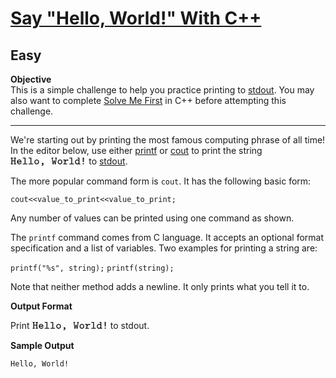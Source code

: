 # [Say "Hello, World!" With C++](https://www.hackerrank.com/challenges/cpp-hello-world/problem?isFullScreen=true)
## Easy
<div class="challenge-body-html"><div class="challenge_problem_statement"><div class="msB challenge_problem_statement_body"><div class="hackdown-content"><svg style="display: none;"><defs id="MathJax_SVG_glyphs"></defs></svg><p><strong>Objective</strong> <br>
This is a simple challenge to help you practice printing to <a href="https://en.wikipedia.org/wiki/Standard_streams#Standard_output_.28stdout.29">stdout</a>. You may also want to complete <a href="https://www.hackerrank.com/challenges/solve-me-first">Solve Me First</a> in C++ before attempting this challenge.  </p>

<hr>

<p>We're starting out by printing the most famous computing phrase of all time! In the editor below, use either <a href="http://www.cplusplus.com/printf">printf</a> or <a href="http://www.cplusplus.com/cout">cout</a> to print the string <span style="font-size: 100%; display: inline-block;" class="MathJax_SVG" id="MathJax-Element-1-Frame"><svg xmlns:xlink="http://www.w3.org/1999/xlink" width="15.866ex" height="2.176ex" style="vertical-align: -0.505ex;" viewBox="0 -719.6 6831 936.9" role="img" focusable="false"><g stroke="currentColor" fill="currentColor" stroke-width="0" transform="matrix(1 0 0 -1 0 0)"><path stroke-width="1" d="M16 571Q16 597 27 604T74 611H125H208Q223 602 226 596T230 573Q230 559 227 551T217 540T204 536T186 535H165V356H359V535H338H333Q306 535 297 552Q295 556 295 573Q295 586 295 590T301 600T317 611H486Q501 602 504 596T508 573Q508 559 505 551T495 540T482 536T464 535H443V76H464H470Q482 76 489 75T502 64T508 38Q508 10 486 1H317Q306 5 301 11T296 21T295 38V44Q295 66 311 73Q318 76 338 76H359V280H165V76H186H192Q204 76 211 75T224 64T230 38Q230 10 208 1H39Q28 5 23 11T18 21T17 38V44Q17 66 33 73Q40 76 60 76H81V535H60Q45 535 38 536T24 545T16 571Z"></path><path stroke-width="1" d="M48 217Q48 295 100 361T248 439L258 440Q268 440 274 440Q329 438 369 416T428 359T456 292T464 228Q464 215 461 208T454 198T442 190L288 189H135L138 179Q153 132 199 102T303 71Q336 71 353 86T380 120T398 143Q404 146 422 146Q453 146 462 126Q464 120 464 116Q464 84 416 39T285 -6Q187 -6 118 59T48 217ZM377 264Q371 291 365 306T341 338T294 362Q288 363 264 363Q225 363 190 336T139 264H377Z" transform="translate(525,0)"></path><path stroke-width="1" d="M51 573Q51 602 73 610H76Q79 610 84 610T97 610T113 610T133 611T155 611T179 611H282Q301 598 304 586V76H452Q466 67 470 60T474 38Q474 10 452 1H73Q51 9 51 32V38Q51 54 54 60T73 76H220V535H146L73 536Q51 545 51 567V573Z" transform="translate(1051,0)"></path><path stroke-width="1" d="M51 573Q51 602 73 610H76Q79 610 84 610T97 610T113 610T133 611T155 611T179 611H282Q301 598 304 586V76H452Q466 67 470 60T474 38Q474 10 452 1H73Q51 9 51 32V38Q51 54 54 60T73 76H220V535H146L73 536Q51 545 51 567V573Z" transform="translate(1576,0)"></path><path stroke-width="1" d="M52 216Q52 318 118 379T261 440Q343 440 407 378T472 216Q472 121 410 58T262 -6Q176 -6 114 58T52 216ZM388 225Q388 281 351 322T261 364Q213 364 175 325T136 225Q136 158 174 114T262 70T350 114T388 225Z" transform="translate(2102,0)"></path><path stroke-width="1" d="M193 37T193 70T213 121T260 140Q302 140 327 108T353 36Q353 -7 336 -43T294 -98T249 -128T215 -139Q204 -139 189 -125Q177 -111 174 -101Q172 -84 183 -77T217 -61T253 -33Q261 -24 272 1L265 0Q234 0 214 18Z" transform="translate(2627,0)"></path><path stroke-width="1" d="M459 611Q491 611 501 605T512 573Q512 538 482 535H474L439 276Q406 26 402 11Q398 2 389 -3Q387 -3 386 -4L380 -7H359H349Q324 -7 313 13Q307 29 285 139T263 275Q263 283 262 283Q261 282 261 274Q261 248 239 137T211 13Q200 -7 175 -7H165H144Q136 -3 127 3Q121 10 117 36T85 276L50 535H42Q26 536 19 545T12 564V573Q12 603 33 610Q37 611 101 611H134Q165 611 175 604T186 573Q186 563 186 559T182 547T169 538T143 535H122V531Q124 517 133 446T155 266T172 96V84L173 102Q176 157 192 243T215 346Q227 367 259 367H262H265Q297 367 309 346Q316 329 332 243T351 102L352 84V96Q356 161 368 266T390 444T402 531V535H381Q366 535 359 536T345 547T338 573Q338 600 356 608Q362 611 425 611H459Z" transform="translate(3678,0)"></path><path stroke-width="1" d="M52 216Q52 318 118 379T261 440Q343 440 407 378T472 216Q472 121 410 58T262 -6Q176 -6 114 58T52 216ZM388 225Q388 281 351 322T261 364Q213 364 175 325T136 225Q136 158 174 114T262 70T350 114T388 225Z" transform="translate(4203,0)"></path><path stroke-width="1" d="M327 76Q359 76 369 70T380 38Q380 10 359 1H47Q24 8 24 38Q24 54 28 61T47 76H145V355H96L47 356Q24 363 24 393Q24 409 28 416T47 431H207Q223 419 226 414T229 393V387V369Q297 437 394 437Q436 437 461 417T487 368Q487 347 473 332T438 317Q428 317 420 320T407 327T398 337T393 347T390 356L388 361Q348 356 324 345Q228 299 228 170Q228 161 228 151T229 138V76H293H327Z" transform="translate(4729,0)"></path><path stroke-width="1" d="M51 573Q51 602 73 610H76Q79 610 84 610T97 610T113 610T133 611T155 611T179 611H282Q301 598 304 586V76H452Q466 67 470 60T474 38Q474 10 452 1H73Q51 9 51 32V38Q51 54 54 60T73 76H220V535H146L73 536Q51 545 51 567V573Z" transform="translate(5254,0)"></path><path stroke-width="1" d="M266 573Q266 596 277 603T314 611H352H385Q411 611 419 607T435 586V76H498Q512 67 516 60T520 38Q520 9 498 1H436Q429 1 417 1T398 0Q375 0 363 7T351 34V43L342 36Q288 -6 223 -6Q143 -6 87 58T31 216Q31 307 88 372T230 437Q292 437 342 405L351 399V535H320L289 536Q266 543 266 573ZM351 290Q347 302 337 316T302 346T244 361Q193 361 154 319T115 215Q115 152 152 111T235 70Q314 70 351 170V290Z" transform="translate(5780,0)"></path><path stroke-width="1" d="M206 565Q206 590 222 606T265 622Q287 621 303 606T319 565T314 392L308 216Q299 194 273 194H262Q247 194 241 195T228 200T217 216L211 392Q206 539 206 565ZM206 56Q206 83 223 99T265 115Q288 113 304 99T320 58Q320 33 303 17T262 0Q237 0 222 17T206 56Z" transform="translate(6305,0)"></path></g></svg></span> to <a href="https://en.wikipedia.org/wiki/Standard_streams#Standard_output_.28stdout.29">stdout</a>.  </p>

<p>The more popular command form is <code>cout</code>.  It has the following basic form:  </p>

<p><code>cout&lt;&lt;value_to_print&lt;&lt;value_to_print;</code>  </p>

<p>Any number of values can be printed using one command as shown.  </p>

<p>The <code>printf</code> command comes from C language.  It accepts an optional format specification and a list of variables.  Two examples for printing a string are:  </p>

<p><code>printf("%s", string);</code>
<code>printf(string);</code>  </p>

<p>Note that neither method adds a newline.  It only prints what you tell it to.  </p></div></div></div><div class="challenge_output_format"><div class="msB challenge_output_format_title"><p><strong>Output Format</strong></p></div><div class="msB challenge_output_format_body"><div class="hackdown-content"><svg style="display: none;"><defs id="MathJax_SVG_glyphs"></defs></svg><p>Print <span style="font-size: 100%; display: inline-block;" class="MathJax_SVG" id="MathJax-Element-1-Frame"><svg xmlns:xlink="http://www.w3.org/1999/xlink" width="15.866ex" height="2.176ex" style="vertical-align: -0.505ex;" viewBox="0 -719.6 6831 936.9" role="img" focusable="false"><g stroke="currentColor" fill="currentColor" stroke-width="0" transform="matrix(1 0 0 -1 0 0)"><path stroke-width="1" d="M16 571Q16 597 27 604T74 611H125H208Q223 602 226 596T230 573Q230 559 227 551T217 540T204 536T186 535H165V356H359V535H338H333Q306 535 297 552Q295 556 295 573Q295 586 295 590T301 600T317 611H486Q501 602 504 596T508 573Q508 559 505 551T495 540T482 536T464 535H443V76H464H470Q482 76 489 75T502 64T508 38Q508 10 486 1H317Q306 5 301 11T296 21T295 38V44Q295 66 311 73Q318 76 338 76H359V280H165V76H186H192Q204 76 211 75T224 64T230 38Q230 10 208 1H39Q28 5 23 11T18 21T17 38V44Q17 66 33 73Q40 76 60 76H81V535H60Q45 535 38 536T24 545T16 571Z"></path><path stroke-width="1" d="M48 217Q48 295 100 361T248 439L258 440Q268 440 274 440Q329 438 369 416T428 359T456 292T464 228Q464 215 461 208T454 198T442 190L288 189H135L138 179Q153 132 199 102T303 71Q336 71 353 86T380 120T398 143Q404 146 422 146Q453 146 462 126Q464 120 464 116Q464 84 416 39T285 -6Q187 -6 118 59T48 217ZM377 264Q371 291 365 306T341 338T294 362Q288 363 264 363Q225 363 190 336T139 264H377Z" transform="translate(525,0)"></path><path stroke-width="1" d="M51 573Q51 602 73 610H76Q79 610 84 610T97 610T113 610T133 611T155 611T179 611H282Q301 598 304 586V76H452Q466 67 470 60T474 38Q474 10 452 1H73Q51 9 51 32V38Q51 54 54 60T73 76H220V535H146L73 536Q51 545 51 567V573Z" transform="translate(1051,0)"></path><path stroke-width="1" d="M51 573Q51 602 73 610H76Q79 610 84 610T97 610T113 610T133 611T155 611T179 611H282Q301 598 304 586V76H452Q466 67 470 60T474 38Q474 10 452 1H73Q51 9 51 32V38Q51 54 54 60T73 76H220V535H146L73 536Q51 545 51 567V573Z" transform="translate(1576,0)"></path><path stroke-width="1" d="M52 216Q52 318 118 379T261 440Q343 440 407 378T472 216Q472 121 410 58T262 -6Q176 -6 114 58T52 216ZM388 225Q388 281 351 322T261 364Q213 364 175 325T136 225Q136 158 174 114T262 70T350 114T388 225Z" transform="translate(2102,0)"></path><path stroke-width="1" d="M193 37T193 70T213 121T260 140Q302 140 327 108T353 36Q353 -7 336 -43T294 -98T249 -128T215 -139Q204 -139 189 -125Q177 -111 174 -101Q172 -84 183 -77T217 -61T253 -33Q261 -24 272 1L265 0Q234 0 214 18Z" transform="translate(2627,0)"></path><path stroke-width="1" d="M459 611Q491 611 501 605T512 573Q512 538 482 535H474L439 276Q406 26 402 11Q398 2 389 -3Q387 -3 386 -4L380 -7H359H349Q324 -7 313 13Q307 29 285 139T263 275Q263 283 262 283Q261 282 261 274Q261 248 239 137T211 13Q200 -7 175 -7H165H144Q136 -3 127 3Q121 10 117 36T85 276L50 535H42Q26 536 19 545T12 564V573Q12 603 33 610Q37 611 101 611H134Q165 611 175 604T186 573Q186 563 186 559T182 547T169 538T143 535H122V531Q124 517 133 446T155 266T172 96V84L173 102Q176 157 192 243T215 346Q227 367 259 367H262H265Q297 367 309 346Q316 329 332 243T351 102L352 84V96Q356 161 368 266T390 444T402 531V535H381Q366 535 359 536T345 547T338 573Q338 600 356 608Q362 611 425 611H459Z" transform="translate(3678,0)"></path><path stroke-width="1" d="M52 216Q52 318 118 379T261 440Q343 440 407 378T472 216Q472 121 410 58T262 -6Q176 -6 114 58T52 216ZM388 225Q388 281 351 322T261 364Q213 364 175 325T136 225Q136 158 174 114T262 70T350 114T388 225Z" transform="translate(4203,0)"></path><path stroke-width="1" d="M327 76Q359 76 369 70T380 38Q380 10 359 1H47Q24 8 24 38Q24 54 28 61T47 76H145V355H96L47 356Q24 363 24 393Q24 409 28 416T47 431H207Q223 419 226 414T229 393V387V369Q297 437 394 437Q436 437 461 417T487 368Q487 347 473 332T438 317Q428 317 420 320T407 327T398 337T393 347T390 356L388 361Q348 356 324 345Q228 299 228 170Q228 161 228 151T229 138V76H293H327Z" transform="translate(4729,0)"></path><path stroke-width="1" d="M51 573Q51 602 73 610H76Q79 610 84 610T97 610T113 610T133 611T155 611T179 611H282Q301 598 304 586V76H452Q466 67 470 60T474 38Q474 10 452 1H73Q51 9 51 32V38Q51 54 54 60T73 76H220V535H146L73 536Q51 545 51 567V573Z" transform="translate(5254,0)"></path><path stroke-width="1" d="M266 573Q266 596 277 603T314 611H352H385Q411 611 419 607T435 586V76H498Q512 67 516 60T520 38Q520 9 498 1H436Q429 1 417 1T398 0Q375 0 363 7T351 34V43L342 36Q288 -6 223 -6Q143 -6 87 58T31 216Q31 307 88 372T230 437Q292 437 342 405L351 399V535H320L289 536Q266 543 266 573ZM351 290Q347 302 337 316T302 346T244 361Q193 361 154 319T115 215Q115 152 152 111T235 70Q314 70 351 170V290Z" transform="translate(5780,0)"></path><path stroke-width="1" d="M206 565Q206 590 222 606T265 622Q287 621 303 606T319 565T314 392L308 216Q299 194 273 194H262Q247 194 241 195T228 200T217 216L211 392Q206 539 206 565ZM206 56Q206 83 223 99T265 115Q288 113 304 99T320 58Q320 33 303 17T262 0Q237 0 222 17T206 56Z" transform="translate(6305,0)"></path></g></svg></span> to stdout.</p></div></div></div><div class="challenge_sample_output"><div class="msB challenge_sample_output_title"><p><strong>Sample Output</strong></p></div><div class="msB challenge_sample_output_body"><div class="hackdown-content"><svg style="display: none;"><defs id="MathJax_SVG_glyphs"></defs></svg><pre><code>Hello, World!
</code></pre></div></div></div></div>